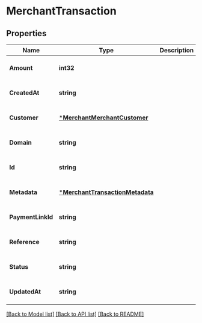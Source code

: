 # MerchantTransaction

## Properties
Name | Type | Description | Notes
------------ | ------------- | ------------- | -------------
**Amount** | **int32** |  | [optional] [default to null]
**CreatedAt** | **string** |  | [optional] [default to null]
**Customer** | [***MerchantMerchantCustomer**](merchant.MerchantCustomer.md) |  | [optional] [default to null]
**Domain** | **string** |  | [optional] [default to null]
**Id** | **string** |  | [optional] [default to null]
**Metadata** | [***MerchantTransactionMetadata**](merchant.TransactionMetadata.md) |  | [optional] [default to null]
**PaymentLinkId** | **string** |  | [optional] [default to null]
**Reference** | **string** |  | [optional] [default to null]
**Status** | **string** |  | [optional] [default to null]
**UpdatedAt** | **string** |  | [optional] [default to null]

[[Back to Model list]](../README.md#documentation-for-models) [[Back to API list]](../README.md#documentation-for-api-endpoints) [[Back to README]](../README.md)

